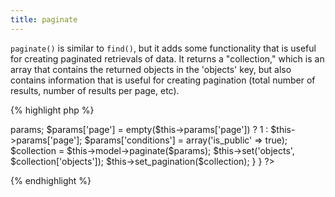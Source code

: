 ```yaml
---
title: paginate
---
```

`paginate()` is similar to `find()`, but it adds some functionality that is useful for creating paginated retrievals of data.  It returns a "collection," which is an array that contains the returned objects in the 'objects' key, but also contains information that is useful for creating pagination (total number of results, number of results per page, etc).

{% highlight php %}
<?php
class EventsController extends MvcPublicController {

  public function index() {
  
    $params = $this->params;
    $params['page'] = empty($this->params['page']) ? 1 : $this->params['page'];
    $params['conditions'] = array('is_public' => true);
    $collection = $this->model->paginate($params);
    $this->set('objects', $collection['objects']);
    $this->set_pagination($collection);
  
  }

}
?>
{% endhighlight %}